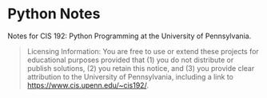 # Python Notes

Notes for CIS 192: Python Programming at the University of Pennsylvania.

>  Licensing Information: You are free to use or extend these projects for
educational purposes provided that (1) you do not distribute or publish
solutions, (2) you retain this notice, and (3) you provide clear
attribution to the University of Pennsylvania, including a link to https://www.cis.upenn.edu/~cis192/.
